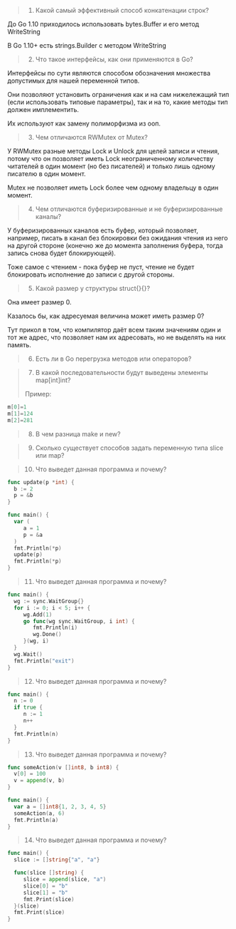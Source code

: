 >1. Какой самый эффективный способ конкатенации строк?

До Go 1.10 приходилось использовать bytes.Buffer и его метод WriteString

В Go 1.10+ есть strings.Builder c методом WriteString

>2. Что такое интерфейсы, как они применяются в Go?

Интерфейсы по сути являются способом обозначения множества допустимых для нашей переменной типов.

Они позволяют установить ограничения как и на сам нижележащий тип (если использовать типовые параметры), так и на то, какие методы тип должен имплементить.

Их используют как замену полиморфизма из ооп.

>3. Чем отличаются RWMutex от Mutex?

У RWMutex разные методы Lock и Unlock для целей записи и чтения, потому что он позволяет иметь Lock неограниченному количеству читателей в один момент (но без писателей) и только лишь одному писателю в один момент.

Mutex не позволяет иметь Lock более чем одному владельцу в один момент.

>4. Чем отличаются буферизированные и не буферизированные каналы?

У буферизированных каналов есть буфер, который позволяет, например, писать в канал без блокировки без ожидания чтения из него на другой стороне (конечно же до момента заполнения буфера, тогда запись снова будет блокирующей).

Тоже самое с чтением - пока буфер не пуст, чтение не будет блокировать исполнение до записи с другой стороны.

>5. Какой размер у структуры struct{}{}?

Она имеет размер 0.

Казалось бы, как адресуемая величина может иметь размер 0? 

Тут прикол в том, что компилятор даёт всем таким значениям один и тот же адрес, что позволяет нам их адресовать, но не выделять на них память.

>6. Есть ли в Go перегрузка методов или операторов?



>7. В какой последовательности будут выведены элементы map[int]int?
>
>Пример:
``` go
m[0]=1
m[1]=124
m[2]=281
```

>8. В чем разница make и new?

>9. Сколько существует способов задать переменную типа slice или map?

>10. Что выведет данная программа и почему?
``` go
func update(p *int) {
  b := 2
  p = &b
}

func main() {
  var (
     a = 1
     p = &a
  )
  fmt.Println(*p)
  update(p)
  fmt.Println(*p)
}
```

>11. Что выведет данная программа и почему?

``` go
func main() {
  wg := sync.WaitGroup{}
  for i := 0; i < 5; i++ {
     wg.Add(1)
     go func(wg sync.WaitGroup, i int) {
        fmt.Println(i)
        wg.Done()
     }(wg, i)
  }
  wg.Wait()
  fmt.Println("exit")
}
```

>12. Что выведет данная программа и почему?

``` go
func main() {
  n := 0
  if true {
     n := 1
     n++
  }
  fmt.Println(n)
}
```

>13. Что выведет данная программа и почему?

``` go
func someAction(v []int8, b int8) {
  v[0] = 100
  v = append(v, b)
}

func main() {
  var a = []int8{1, 2, 3, 4, 5}
  someAction(a, 6)
  fmt.Println(a)
} 
```


>14. Что выведет данная программа и почему?

``` go
func main() {
  slice := []string{"a", "a"}

  func(slice []string) {
     slice = append(slice, "a")
     slice[0] = "b"
     slice[1] = "b"
     fmt.Print(slice)
  }(slice)
  fmt.Print(slice)
}  
```








